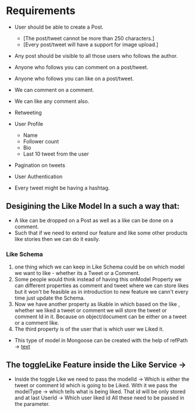 # Requirements
- User should be able to create a Post.
    - [The post/tweet cannot be more than 250 characters.]
    - [Every post/tweet will have a support for image upload.]

- Any post should be visible to all those users who follows the author.
- Anyone who follows you can comment on a post/tweet.
- Anyone who follows you can like on a post/tweet.
- We can comment on a comment.
- We can like any comment also.
- Retweeting

- User Profile
    - Name
    - Follower count
    - Bio
    - Last 10 tweet from the user

- Pagination on tweets
- User Authentication

- Every tweet might be having a hashtag.

## Desigining the Like Model In a such a way that:
- A like can be dropped on a Post as well as a like can be done on a comment.
- Such that if we need to extend our feature and like some other products like stories then we can do it easily.

### Like Schema
1. one thing which we can keep in Like Schema could be on which model we want to like - whether its a Tweet or a Comment.
2. Some people would think instead of having this onModel Property we can different properties as comment and tweet where we can store likes but it won't be feasible as in introduction to new feature we cann't every time just update the Schema.
3. Now we have another property as likable in which based on the like ,
whether we liked a tweet or comment we will store the tweet or comment Id in it. Because on object/document can be either on a tweet or a comment like.
4. The third property is of the user that is which user we Liked it.

- This type of model in Mongoose can be created with the help of refPath -> [text](https://mongoosejs.com/docs/populate.html#dynamic-refpath) 

## The toggleLike Feature inside the Like Service ->
- Inside the toggle Like we need to pass the modelId -> Which is either the tweet or comment Id which is going to be Liked. With it we pass the modelType -> which tells what is being liked. That id will be only stored and at last UserId -> Which user liked id All these need to be passed in the parameter.